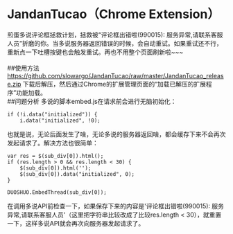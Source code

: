 # JandanTucao（Chrome Extension）
煎蛋多说评论框拯救计划，拯救被“评论框出错啦(990015): 服务异常,请联系客服人员”折磨的你。当多说服务器返回错误的时候，会自动重试。如果重试还不行，重新点一下吐槽按键也会触发重试。再也不用整个页面刷新啦~~~<br>
<br>
##使用方法
https://github.com/slowargo/JandanTucao/raw/master/JandanTucao_release.zip 下载后解压，然后通过Chrome的扩展管理页面的“加载已解压的扩展程序”功能加载。
<br>
##问题分析
多说的脚本embed.js在请求前会进行无脑初始化：
```
if (!i.data("initialized")) {
	i.data("initialized", !0);
```
也就是说，无论后面发生了啥，无论多说的服务器返回啥，都会缓存下来不会再次发起请求了。解决方法也很简单：
```
var res = $(sub_div[0]).html();
if (res.length > 0 && res.length < 30) {
	$(sub_div[0]).html('');
	$(sub_div[0]).data("initialized", 0);
}

DUOSHUO.EmbedThread(sub_div[0]);

```
在调用多说API前检查一下，如果保存下来的内容是'评论框出错啦(990015): 服务异常,请联系客服人员'（这里把字符串比较改成了比较res.length < 30），就重置一下，这样多说API就会再次向服务器发起请求了。
